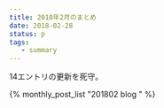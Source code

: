 ```yaml
---
title: 2018年2月のまとめ
date: 2018-02-28
status: p
tags:
   - summary
---
```


14エントリの更新を死守。

{% monthly_post_list "201802 blog " %}
